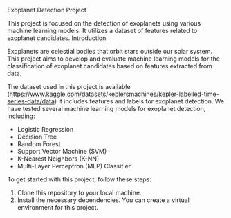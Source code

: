 Exoplanet Detection Project

This project is focused on the detection of exoplanets using various machine learning models. It utilizes a dataset of features related to exoplanet candidates.
Introduction

Exoplanets are celestial bodies that orbit stars outside our solar system. This project aims to develop and evaluate machine learning models for the classification of exoplanet candidates based on features extracted from data.


The dataset used in this project is available (https://www.kaggle.com/datasets/keplersmachines/kepler-labelled-time-series-data/data) It includes features and labels for exoplanet detection.
We have tested several machine learning models for exoplanet detection, including:
- Logistic Regression
- Decision Tree
- Random Forest
- Support Vector Machine (SVM)
- K-Nearest Neighbors (K-NN)
- Multi-Layer Perceptron (MLP) Classifier

To get started with this project, follow these steps:

1. Clone this repository to your local machine.
2. Install the necessary dependencies. You can create a virtual environment for this project.
